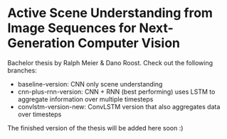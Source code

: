 # Active Scene Understanding from Image Sequences for Next-Generation Computer Vision 
Bachelor thesis by Ralph Meier & Dano Roost.
Check out the following branches:

- baseline-version: CNN only scene understanding
- cnn-plus-rnn-version: CNN + RNN (best performing) uses LSTM to aggregate information over multiple timesteps
- convlstm-version-new: ConvLSTM version that also aggregates data over timesteps

The finished version of the thesis will be added here soon :)
